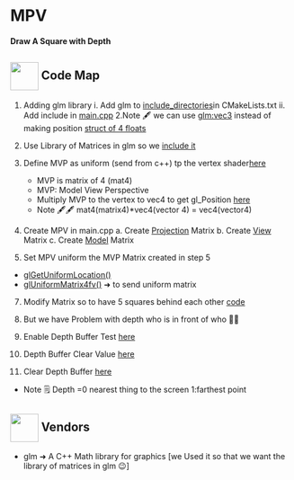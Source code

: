 # MPV 
#### Draw A Square with Depth

## <img align= center width=50px height=50px src="https://thumbs.gfycat.com/UnhappyJubilantLaughingthrush-size_restricted.gif"> Code Map
1. Adding glm library
  i. Add glm to <a href="">include_directories</a>in CMakeLists.txt
  ii. Add include in <a href="">main.cpp</a>
2.Note 🖋 we can use <a href="">glm:vec3</a> instead of making position <a href="">struct of 4 floats</a>
3. Use Library of Matrices in glm so we <a href="">include it</a>
4. Define MVP as uniform (send from c++) tp the vertex shader<a href="">here</a>
    - MVP is matrix of 4 (mat4)
    - MVP: Model View Perspective 
    - Multiply MVP to the vertex to vec4 to get gl_Position <a href="">here</a>
    - Note 🖋🖋 mat4(matrix4)*vec4(vector 4) = vec4(vector4) 

5. Create MPV in main.cpp
  a. Create <a href="">Projection</a> Matrix
  b. Create <a href="">View</a> Matrix
  c. Create <a href="">Model</a> Matrix

6. Set MPV uniform the MVP Matrix created in step 5
  - <a href="">glGetUniformLocation()</a>
  - <a href="">glUniformMatrix4fv()</a> ➜ to send uniform matrix

7. Modify Matrix so to have 5 squares behind each other <a href="">code</a>

8. But we have Problem with depth who is in front of who 🔗🔗
  1. Enable Depth Buffer Test <a href="">here</a>
  2. Depth Buffer Clear Value <a href="">here</a>
  3. Clear Depth Buffer <a href="">here</a>
  - Note 🗒 Depth =0 nearest thing to the screen 1:farthest point


## <img align= center width=50px height=50px src=""> Vendors
- glm ➜ A C++ Math library for graphics [we Used it so that we want the library of matrices in glm 😉]